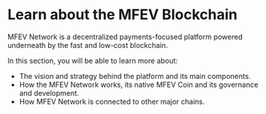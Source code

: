 # Learn about the MFEV Blockchain

MFEV Network is a decentralized payments-focused platform powered underneath by the fast and low-cost blockchain.

In this section, you will be able to learn more about:

* The vision and strategy behind the platform and its main components.
* How the MFEV Network works, its native MFEV Coin and its governance and development.
* How MFEV Network is connected to other major chains.
